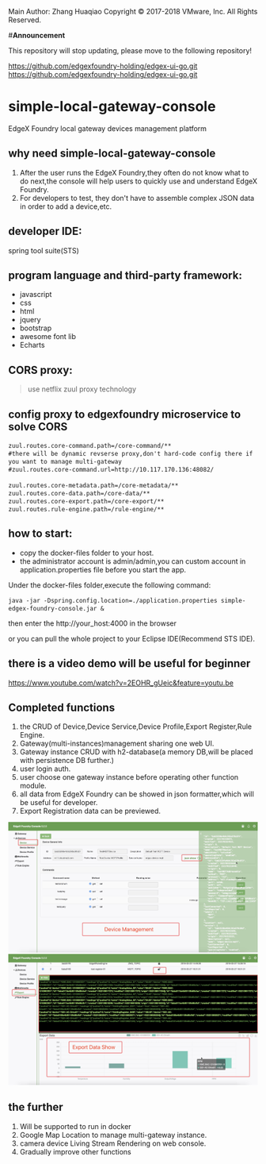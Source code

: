Main Author: Zhang Huaqiao
Copyright © 2017-2018 VMware, Inc. All Rights Reserved.

#**Announcement** 

This repository will stop updating, please move to the following repository!

https://github.com/edgexfoundry-holding/edgex-ui-go.git
https://github.com/edgexfoundry-holding/edgex-ui-go.git

# simple-local-gateway-console
EdgeX Foundry local gateway devices management platform


## why need simple-local-gateway-console

1.  After the user runs the EdgeX Foundry,they often do not know what to do next,the console will help users to quickly use and understand EdgeX Foundry.
2. For developers to test, they don't have to assemble complex JSON data in order to add a device,etc.


## developer IDE:

spring tool suite(STS)
[](https://spring.io/tools "spring tool suite") 

## program language and third-party framework:

*   javascript
*   css
*   html
*   jquery
*   bootstrap
*   awesome font lib
*   Echarts

## CORS proxy:

> use netflix zuul proxy technology


## config proxy to edgexfoundry microservice to solve CORS

	zuul.routes.core-command.path=/core-command/**
	#there will be dynamic revserse proxy,don't hard-code config there if you want to manage multi-gateway
	#zuul.routes.core-command.url=http://10.117.170.136:48082/

	zuul.routes.core-metadata.path=/core-metadata/**
	zuul.routes.core-data.path=/core-data/**
	zuul.routes.core-export.path=/core-export/**
	zuul.routes.rule-engine.path=/rule-engine/**

## how to start:

*   copy the docker-files folder to your host.
*   the administrator account is admin/admin,you can custom account in application.properties file before you start the app.

Under the docker-files folder,execute the following command:

	java -jar -Dspring.config.location=./application.properties simple-edgex-foundry-console.jar &

	
then enter the http://your_host:4000 in the browser

or you can  pull the whole project to your Eclipse IDE(Recommend STS IDE).


## there is a video demo will be useful for beginner

https://www.youtube.com/watch?v=2EOHR_gUeic&feature=youtu.be

## Completed functions

1.  the CRUD of Device,Device Service,Device Profile,Export Register,Rule Engine.
2.  Gateway(multi-instances)management sharing one web UI.
3.  Gateway instance CRUD with h2-database(a memory DB,will be placed with persistence DB further.)
4.  user login auth.
5.  user choose one gateway instance before operating other function module.
6.  all data from EdgeX Foundry can be showed in json formatter,which will be useful for developer.
7.  Export Registration data can be previewed.

![altText](https://raw.githubusercontent.com/badboy-huaqiao/simple-local-gateway-console/master/image/device.png)  
![altText](https://raw.githubusercontent.com/badboy-huaqiao/simple-local-gateway-console/master/image/export_data_show.png) 

## the further 

1.  Will be supported to run in docker
2.  Google Map Location to manage multi-gateway instance.
3.  camera device Living Stream Rendering on web console.
4.  Gradually improve other functions






